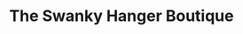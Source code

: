---
title: "The Swanky Hanger Boutique"
url: /cleburne/the-swanky-hanger-boutique/
shop: Kleidung
---